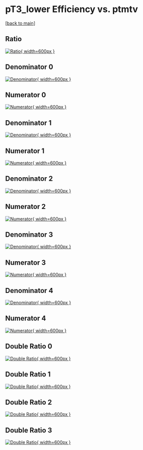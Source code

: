 # pT3_lower Efficiency vs. ptmtv

[[back to main](./)]



## Ratio

[![Ratio](../mtv/var/pT3_lower_base_11_0_eff_ptmtv.png){ width=600px }](../mtv/var/pT3_lower_base_11_0_eff_ptmtv.pdf)

## Denominator 0

[![Denominator](../mtv/den/pT3_lower_base_11_0_eff_ptmtv_den0.png){ width=600px }](../mtv/den/pT3_lower_base_11_0_eff_ptmtv_den0.pdf)

## Numerator 0

[![Numerator](../mtv/num/pT3_lower_base_11_0_eff_ptmtv_num0.png){ width=600px }](../mtv/num/pT3_lower_base_11_0_eff_ptmtv_num0.pdf)

## Denominator 1

[![Denominator](../mtv/den/pT3_lower_base_11_0_eff_ptmtv_den1.png){ width=600px }](../mtv/den/pT3_lower_base_11_0_eff_ptmtv_den1.pdf)

## Numerator 1

[![Numerator](../mtv/num/pT3_lower_base_11_0_eff_ptmtv_num1.png){ width=600px }](../mtv/num/pT3_lower_base_11_0_eff_ptmtv_num1.pdf)

## Denominator 2

[![Denominator](../mtv/den/pT3_lower_base_11_0_eff_ptmtv_den2.png){ width=600px }](../mtv/den/pT3_lower_base_11_0_eff_ptmtv_den2.pdf)

## Numerator 2

[![Numerator](../mtv/num/pT3_lower_base_11_0_eff_ptmtv_num2.png){ width=600px }](../mtv/num/pT3_lower_base_11_0_eff_ptmtv_num2.pdf)

## Denominator 3

[![Denominator](../mtv/den/pT3_lower_base_11_0_eff_ptmtv_den3.png){ width=600px }](../mtv/den/pT3_lower_base_11_0_eff_ptmtv_den3.pdf)

## Numerator 3

[![Numerator](../mtv/num/pT3_lower_base_11_0_eff_ptmtv_num3.png){ width=600px }](../mtv/num/pT3_lower_base_11_0_eff_ptmtv_num3.pdf)

## Denominator 4

[![Denominator](../mtv/den/pT3_lower_base_11_0_eff_ptmtv_den4.png){ width=600px }](../mtv/den/pT3_lower_base_11_0_eff_ptmtv_den4.pdf)

## Numerator 4

[![Numerator](../mtv/num/pT3_lower_base_11_0_eff_ptmtv_num4.png){ width=600px }](../mtv/num/pT3_lower_base_11_0_eff_ptmtv_num4.pdf)

## Double Ratio 0

[![Double Ratio](../mtv/ratio/pT3_lower_base_11_0_eff_ptmtv_ratio0.png){ width=600px }](../mtv/ratio/pT3_lower_base_11_0_eff_ptmtv_ratio0.pdf)

## Double Ratio 1

[![Double Ratio](../mtv/ratio/pT3_lower_base_11_0_eff_ptmtv_ratio1.png){ width=600px }](../mtv/ratio/pT3_lower_base_11_0_eff_ptmtv_ratio1.pdf)

## Double Ratio 2

[![Double Ratio](../mtv/ratio/pT3_lower_base_11_0_eff_ptmtv_ratio2.png){ width=600px }](../mtv/ratio/pT3_lower_base_11_0_eff_ptmtv_ratio2.pdf)

## Double Ratio 3

[![Double Ratio](../mtv/ratio/pT3_lower_base_11_0_eff_ptmtv_ratio3.png){ width=600px }](../mtv/ratio/pT3_lower_base_11_0_eff_ptmtv_ratio3.pdf)

